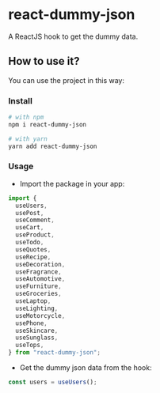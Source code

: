 # react-dummy-json

A ReactJS hook to get the dummy data.

## How to use it?

You can use the project in this way:

### Install

```bash
# with npm
npm i react-dummy-json

# with yarn
yarn add react-dummy-json
```

### Usage

- Import the package in your app:

```js
import {
  useUsers,
  usePost,
  useComment,
  useCart,
  useProduct,
  useTodo,
  useQuotes,
  useRecipe,
  useDecoration,
  useFragrance,
  useAutomotive,
  useFurniture,
  useGroceries,
  useLaptop,
  useLighting,
  useMotorcycle,
  usePhone,
  useSkincare,
  useSunglass,
  useTops,
} from "react-dummy-json";
```

- Get the dummy json data from the hook:

```js
const users = useUsers();
```
